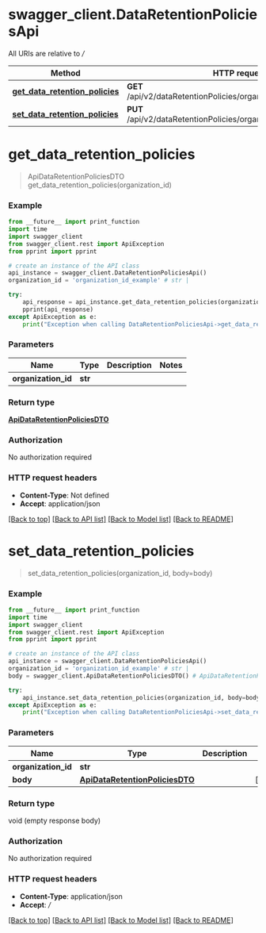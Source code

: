 # swagger_client.DataRetentionPoliciesApi

All URIs are relative to _/_

| Method                                                                                     | HTTP request                                                         | Description |
| ------------------------------------------------------------------------------------------ | -------------------------------------------------------------------- | ----------- |
| [**get_data_retention_policies**](DataRetentionPoliciesApi.md#get_data_retention_policies) | **GET** /api/v2/dataRetentionPolicies/organizations/{organizationId} |
| [**set_data_retention_policies**](DataRetentionPoliciesApi.md#set_data_retention_policies) | **PUT** /api/v2/dataRetentionPolicies/organizations/{organizationId} |

# **get_data_retention_policies**

> ApiDataRetentionPoliciesDTO get_data_retention_policies(organization_id)

### Example

```python
from __future__ import print_function
import time
import swagger_client
from swagger_client.rest import ApiException
from pprint import pprint

# create an instance of the API class
api_instance = swagger_client.DataRetentionPoliciesApi()
organization_id = 'organization_id_example' # str |

try:
    api_response = api_instance.get_data_retention_policies(organization_id)
    pprint(api_response)
except ApiException as e:
    print("Exception when calling DataRetentionPoliciesApi->get_data_retention_policies: %s\n" % e)
```

### Parameters

| Name                | Type    | Description | Notes |
| ------------------- | ------- | ----------- | ----- |
| **organization_id** | **str** |             |

### Return type

[**ApiDataRetentionPoliciesDTO**](ApiDataRetentionPoliciesDTO.md)

### Authorization

No authorization required

### HTTP request headers

- **Content-Type**: Not defined
- **Accept**: application/json

[[Back to top]](#) [[Back to API list]](../README.md#documentation-for-api-endpoints) [[Back to Model list]](../README.md#documentation-for-models) [[Back to README]](../README.md)

# **set_data_retention_policies**

> set_data_retention_policies(organization_id, body=body)

### Example

```python
from __future__ import print_function
import time
import swagger_client
from swagger_client.rest import ApiException
from pprint import pprint

# create an instance of the API class
api_instance = swagger_client.DataRetentionPoliciesApi()
organization_id = 'organization_id_example' # str |
body = swagger_client.ApiDataRetentionPoliciesDTO() # ApiDataRetentionPoliciesDTO |  (optional)

try:
    api_instance.set_data_retention_policies(organization_id, body=body)
except ApiException as e:
    print("Exception when calling DataRetentionPoliciesApi->set_data_retention_policies: %s\n" % e)
```

### Parameters

| Name                | Type                                                              | Description | Notes      |
| ------------------- | ----------------------------------------------------------------- | ----------- | ---------- |
| **organization_id** | **str**                                                           |             |
| **body**            | [**ApiDataRetentionPoliciesDTO**](ApiDataRetentionPoliciesDTO.md) |             | [optional] |

### Return type

void (empty response body)

### Authorization

No authorization required

### HTTP request headers

- **Content-Type**: application/json
- **Accept**: _/_

[[Back to top]](#) [[Back to API list]](../README.md#documentation-for-api-endpoints) [[Back to Model list]](../README.md#documentation-for-models) [[Back to README]](../README.md)

